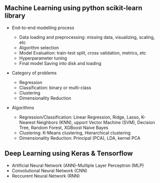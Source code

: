 Machine Learning using python scikit-learn library
------------
- End-to-end modelling process
  - Data loading and preprocessing: missing data, visualizing, scaling, etc
  - Algorithm selection
  - Model Evaluation: train-test split, cross validation, metrics, etc
  - Hyperparameter tuning
  - Final model Saving into disk and loading

- Category of problems
  - Regression
  - Classification: binary or multi-class
  - Clustering
  - Dimensionality Reduction

- Algorithms
  - Regression/Classification: Linear Regression, Ridge, Lasso, K-Nearest Neighbors (KNN), 
  upport Vector Machine (SVM), Decision Tree, Random Forest, XGBoost 
  Naive Bayes
  - Clustering: K-Means clustering, Hierarchical clustering
  - Dimensionality Reduction: Principal (PCA), LDA, kernel PCA
  
Deep Learning using Keras & Tensorflow
------------

- Artificial Neural Network (ANN)-Multiple Layer Perceptron (MLP)
- Convolutional Neural Network (CNN)
- Reccurent Neural Network (RNN)
